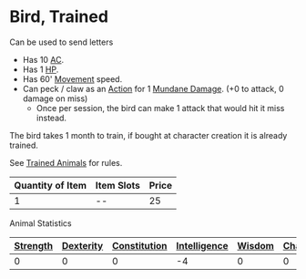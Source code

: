 # Bird, Trained

Can be used to send letters

- Has 10 [AC](../../../../Player%20Characters/Derived%20Statistics/Armor%20Class.md).
- Has 1 [HP](../../../../Player%20Characters/Derived%20Statistics/Health%20Points.md).
- Has 60' [Movement](../../../../Game%20Procedures/Movement.md) speed.
- Can peck / claw as an [Action](../../../../Game%20Procedures/Action.md) for 1 [Mundane Damage](../../../../Damage%20Types/Mundane%20Damage.md). (+0 to attack, 0 damage on miss)
	- Once per session, the bird can make 1 attack that would hit it miss instead.

The bird takes 1 month to train, if bought at character creation it is already trained.

See [Trained Animals](../../../Trained%20Animals.md) for rules.

| Quantity of Item | Item Slots | Price |
| ---------------- | ---------- | ----- |
| 1                | --         | 25    |

Animal Statistics

| [Strength](../../../../Player%20Characters/Chosen%20Statistics/Strength.md) | [Dexterity](../../../../Player%20Characters/Chosen%20Statistics/Dexterity.md) | [Constitution](../../../../Player%20Characters/Chosen%20Statistics/Constitution.md) | [Intelligence](../../../../Player%20Characters/Chosen%20Statistics/Intelligence.md) | [Wisdom](../../../../Player%20Characters/Chosen%20Statistics/Wisdom.md)<br> | [Charisma](../../../../Player%20Characters/Chosen%20Statistics/Charisma.md)<br> |
| --------------------------------------------------------------------------- | ----------------------------------------------------------------------------- | ----------------------------------------------------------------------------------- | ----------------------------------------------------------------------------------- | --------------------------------------------------------------------------- | ------------------------------------------------------------------------------- |
| 0                                                                           | 0                                                                             | 0                                                                                   | -4                                                                                  | 0                                                                           | 0                                                                               |
